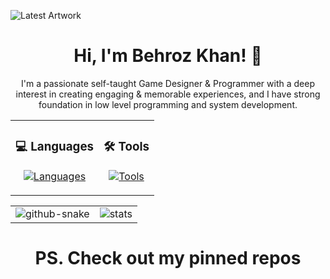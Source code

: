 ![Latest Artwork](https://github.com/TheUnknown-007/TheUnknown-007/blob/main/Left%20Sunset%20FInal.png?raw=true)

<h1 align="center">Hi, I'm Behroz Khan! 👋 </h1>
<p align="center"> I'm a passionate self-taught Game Designer & Programmer with a deep interest in creating engaging & memorable experiences, and I have strong foundation in low level programming and system development.​ </p>

<table align="center"">
  <tr>
    <td align="center"">
      <h3>💻 Languages</h3>
      <p>
        <a href="https://skillicons.dev">
          <img src="https://skillicons.dev/icons?i=cs,py,js,c,cpp,java,dotnet" alt="Languages"/>
        </a>
      </p>
    </td>
    <td align="center"">
      <h3>🛠️ Tools</h3>
      <p>
        <a href="https://skillicons.dev">
          <img src="https://skillicons.dev/icons?i=unity,unreal,visualstudio,blender,github" alt="Tools"/>
        </a>
      </p>
    </td>
  </tr>
</table>

<table align="center"">
  <tr>
    <td align="center"">
      <picture>
        <source media="(prefers-color-scheme: dark)" srcset="https://raw.githubusercontent.com/TheUnknown-007/TheUnknown-007/refs/heads/output/github-contribution-grid-snake-dark.svg" />
        <source media="(prefers-color-scheme: light)" srcset="https://raw.githubusercontent.com/TheUnknown-007/TheUnknown-007/refs/heads/output/github-contribution-grid-snake.svg" />
        <img alt="github-snake" src="github-snake.svg" />
      </picture>
    </td>
    <td align="center"">
      <img alt="stats" src="https://github-readme-stats.vercel.app/api/top-langs/?username=theunknown-007&hide=Rich%20Text%20Format,glsl,c&show_icons=true&theme=holi&layout=donut"/>
    </td>
  </tr>
</table>

<h1 align="center">PS. Check out my pinned repos</h1>
